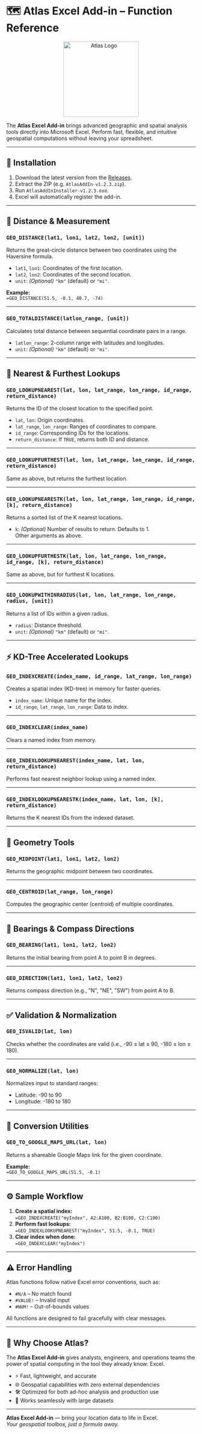 # 🗺️ Atlas Excel Add-in – Function Reference

<p align="center">
  <img src="./docs/Atlas-01.png" alt="Atlas Logo" width="200"/>
</p>

The **Atlas Excel Add-in** brings advanced geographic and spatial analysis tools directly into Microsoft Excel. Perform fast, flexible, and intuitive geospatial computations without leaving your spreadsheet.

---

## 🚀 Installation

1. Download the latest version from the [Releases](https://github.com/andresharpe/AtlasGeoAddin/releases).
2. Extract the ZIP (e.g. `AtlasAddIn-v1.2.3.zip`).
3. Run `AtlasAddInInstaller-v1.2.3.exe`.
4. Excel will automatically register the add-in.

---

## 📏 Distance & Measurement

### `GEO_DISTANCE(lat1, lon1, lat2, lon2, [unit])`
Returns the great-circle distance between two coordinates using the Haversine formula.

- `lat1`, `lon1`: Coordinates of the first location.  
- `lat2`, `lon2`: Coordinates of the second location.  
- `unit`: *(Optional)* `"km"` (default) or `"mi"`.

**Example:**  
`=GEO_DISTANCE(51.5, -0.1, 40.7, -74)`

---

### `GEO_TOTALDISTANCE(latlon_range, [unit])`
Calculates total distance between sequential coordinate pairs in a range.

- `latlon_range`: 2-column range with latitudes and longitudes.  
- `unit`: *(Optional)* `"km"` (default) or `"mi"`.

---

## 📍 Nearest & Furthest Lookups

### `GEO_LOOKUPNEAREST(lat, lon, lat_range, lon_range, id_range, return_distance)`
Returns the ID of the closest location to the specified point.

- `lat`, `lon`: Origin coordinates.  
- `lat_range`, `lon_range`: Ranges of coordinates to compare.  
- `id_range`: Corresponding IDs for the locations.  
- `return_distance`: If `TRUE`, returns both ID and distance.

---

### `GEO_LOOKUPFURTHEST(lat, lon, lat_range, lon_range, id_range, return_distance)`
Same as above, but returns the furthest location.

---

### `GEO_LOOKUPNEARESTK(lat, lon, lat_range, lon_range, id_range, [k], return_distance)`
Returns a sorted list of the K nearest locations.

- `k`: *(Optional)* Number of results to return. Defaults to 1.  
Other arguments as above.

---

### `GEO_LOOKUPFURTHESTK(lat, lon, lat_range, lon_range, id_range, [k], return_distance)`
Same as above, but for furthest K locations.

---

### `GEO_LOOKUPWITHINRADIUS(lat, lon, lat_range, lon_range, radius, [unit])`
Returns a list of IDs within a given radius.

- `radius`: Distance threshold.  
- `unit`: *(Optional)* `"km"` (default) or `"mi"`.

---

## ⚡ KD-Tree Accelerated Lookups

### `GEO_INDEXCREATE(index_name, id_range, lat_range, lon_range)`
Creates a spatial index (KD-tree) in memory for faster queries.

- `index_name`: Unique name for the index.  
- `id_range`, `lat_range`, `lon_range`: Data to index.

---

### `GEO_INDEXCLEAR(index_name)`
Clears a named index from memory.

---

### `GEO_INDEXLOOKUPNEAREST(index_name, lat, lon, return_distance)`
Performs fast nearest neighbor lookup using a named index.

---

### `GEO_INDEXLOOKUPNEARESTK(index_name, lat, lon, [k], return_distance)`
Returns the K nearest IDs from the indexed dataset.

---

## 📌 Geometry Tools

### `GEO_MIDPOINT(lat1, lon1, lat2, lon2)`
Returns the geographic midpoint between two coordinates.

---

### `GEO_CENTROID(lat_range, lon_range)`
Computes the geographic center (centroid) of multiple coordinates.

---

## 🧭 Bearings & Compass Directions

### `GEO_BEARING(lat1, lon1, lat2, lon2)`
Returns the initial bearing from point A to point B in degrees.

---

### `GEO_DIRECTION(lat1, lon1, lat2, lon2)`
Returns compass direction (e.g., "N", "NE", "SW") from point A to B.

---

## ✅ Validation & Normalization

### `GEO_ISVALID(lat, lon)`
Checks whether the coordinates are valid (i.e., -90 ≤ lat ≤ 90, -180 ≤ lon ≤ 180).

---

### `GEO_NORMALIZE(lat, lon)`
Normalizes input to standard ranges:
- Latitude: -90 to 90  
- Longitude: -180 to 180

---

## 🔗 Conversion Utilities

### `GEO_TO_GOOGLE_MAPS_URL(lat, lon)`
Returns a shareable Google Maps link for the given coordinate.

**Example:**  
`=GEO_TO_GOOGLE_MAPS_URL(51.5, -0.1)`

---

## ⚙️ Sample Workflow

1. **Create a spatial index:**  
   `=GEO_INDEXCREATE("myIndex", A2:A100, B2:B100, C2:C100)`
2. **Perform fast lookups:**  
   `=GEO_INDEXLOOKUPNEAREST("myIndex", 51.5, -0.1, TRUE)`
3. **Clear index when done:**  
   `=GEO_INDEXCLEAR("myIndex")`

---

## ⚠️ Error Handling

Atlas functions follow native Excel error conventions, such as:

- `#N/A` – No match found  
- `#VALUE!` – Invalid input  
- `#NUM!` – Out-of-bounds values

All functions are designed to fail gracefully with clear messages.

---

## 🎯 Why Choose Atlas?

The **Atlas Excel Add-in** gives analysts, engineers, and operations teams the power of spatial computing in the tool they already know: Excel.

- ⚡ Fast, lightweight, and accurate  
- 🌐 Geospatial capabilities with zero external dependencies  
- 🛠️ Optimized for both ad-hoc analysis and production use  
- 🔁 Works seamlessly with large datasets

---

**Atlas Excel Add-in** — bring your location data to life in Excel.  
_Your geospatial toolbox, just a formula away._